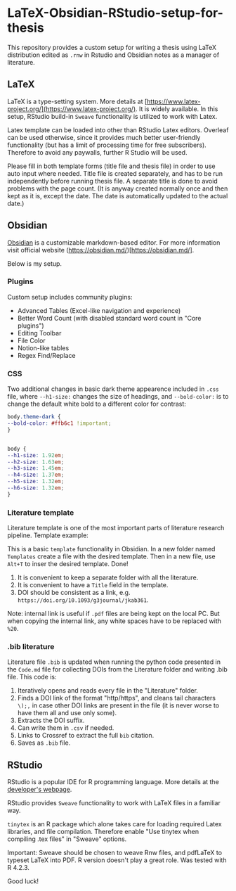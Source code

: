 # LaTeX-Obsidian-RStudio-setup-for-thesis
This repository provides a custom setup for writing a thesis using LaTeX distribution edited as `.rnw` in Rstudio and Obsidian notes as a 
manager of literature.

## LaTeX
LaTeX is a type-setting system. More details at [https://www.latex-project.org/](https://www.latex-project.org/). It is widely available.
In this setup, RStudio build-in `Sweave` functionality is utilized to work with Latex. 

Latex template can be loaded into other than RStudio Latex editors. Overleaf can be used otherwise, since it provides much better 
user-friendly functionality (but has a limit of processing time for free subscribers). Therefore to avoid any paywalls, further R
Studio will be used.

Please fill in both template forms (title file and thesis file) in order to use auto input where needed. 
Title file is created separately, and has to be run independently before running thesis file. A separate title is done to avoid 
problems with the page count.
(It is anyway created normally once and then kept as it is, except the date. The date is automatically updated to the actual date.)

## Obsidian
[Obsidian](https://obsidian.md/) is a customizable markdown-based editor. For more information visit official website 
(https://obsidian.md/)[https://obsidian.md/].

Below is my setup.

### Plugins
Custom setup includes community plugins:
- Advanced Tables (Excel-like navigation and experience)
- Better Word Count (with disabled standard word count in "Core plugins")
- Editing Toolbar
- File Color
- Notion-like tables
- Regex Find/Replace

### CSS
Two additional changes in basic dark theme appearence included in `.css` file, 
where `--h1-size:` changes the size of headings, and 
`--bold-color:` is to change the default white bold to a different color for contrast:

``` css
body.theme-dark { 
--bold-color: #ffb6c1 !important; 
}


body {
--h1-size: 1.92em;
--h2-size: 1.63em;
--h3-size: 1.45em;
--h4-size: 1.37em;
--h5-size: 1.32em;
--h6-size: 1.32em;
}
```

### Literature template
Literature template is one of the most important parts of literature research pipeline. Template example:

This is a basic `template` functionality in Obsidian. In a new folder named `Templates` create a file with the desired template.
Then in a new file, use `Alt+T` to inser the desired template. Done!

1. It is convenient to keep a separate folder with all the literature. 
2. It is convenient to have a `Title` field in the template.
3. DOI should be consistent as a link, e.g. `https://doi.org/10.1093/g3journal/jkab361`.

Note: internal link is useful if `.pdf` files are being kept on the local PC. But when copying the internal link, any white spaces 
have to be replaced with `%20`.

### .bib literature
Literature file `.bib` is updated when running the python code presented in the `Code.md` file for collecting DOIs from the Literature 
folder and writing .bib file.
This code is:
1. Iteratively opens and reads every file in the "Literature" folder.
2. Finds a DOI link of the format "http/https", and cleans tail characters `\);,` in case other DOI links are present in the file 
(it is never worse to have them all and use only some).
3. Extracts the DOI suffix.
4. Can write them in `.csv` if needed.
5. Links to Crossref to extract the full `bib` citation.
6. Saves as `.bib` file.


## RStudio
RStudio is a popular IDE for R programming language. More details at the [developer's webpage](https://posit.co/download/rstudio-desktop/).

RStudio provides `Sweave` functionality to work with LaTeX files in a familiar way.

`tinytex` is an R package which alone takes care for loading required Latex libraries, and file compilation. 
Therefore enable "Use tinytex when compiling .tex files" in "Sweave" options. 

Important: Sweave should be chosen to weave Rnw files, and pdfLaTeX to typeset LaTeX into PDF. 
R version doesn't play a great role. Was tested with R 4.2.3.

Good luck!
